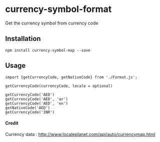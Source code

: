 # currency-symbol-format

Get the currency symbol from currency code

## Installation

    npm install currency-symbol-map --save

## Usage
```
import {getCurrencyCode, getNativeCode} from './Format.js';

getCurrencyCode(currencyCode, locale = optional)

getCurrencyCode('AED')
getCurrencyCode('AED', 'ar')
getCurrencyCode('AED', 'en')
getNativeCode('AED')
getCurrencyCode('INR')

```

#### Credit

Currency data : http://www.localeplanet.com/api/auto/currencymap.html

